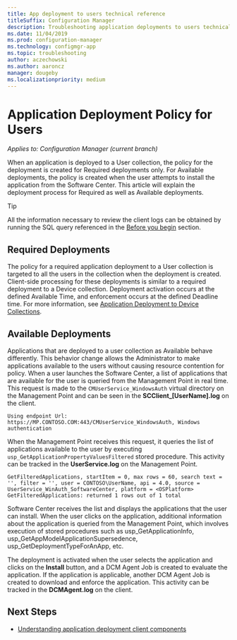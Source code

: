 ```yaml
---
title: App deployment to users technical reference
titleSuffix: Configuration Manager
description: Troubleshooting application deployments to users technical reference for Configuration Manager.
ms.date: 11/04/2019
ms.prod: configuration-manager
ms.technology: configmgr-app
ms.topic: troubleshooting
author: aczechowski
ms.author: aaroncz
manager: dougeby
ms.localizationpriority: medium
---
```


# Application Deployment Policy for Users

*Applies to: Configuration Manager (current branch)*

When an application is deployed to a User collection, the policy for the deployment is created for Required deployments only. For Available deployments, the policy is created when the user attempts to install the application from the Software Center. This article will explain the deployment process for Required as well as Available deployments.

> [!TIP]
> All the information necessary to review the client logs can be obtained by running the SQL query referenced in the [Before you begin](app-deployment-technical-reference.md#before-you-begin) section.

## Required Deployments

The policy for a required application deployment to a User collection is targeted to all the users in the collection when the deployment is created. Client-side processing for these deployments is similar to a required deployment to a Device collection. Deployment activation occurs at the defined Available Time, and enforcement occurs at the defined Deadline time. For more information, see [Application Deployment to Device Collections](device-deployment-technical-reference.md).

## Available Deployments

Applications that are deployed to a user collection as Available behave differently. This behavior change allows the Administrator to make applications available to the users without causing resource contention for policy. When a user launches the Software Center, a list of applications that are available for the user is queried from the Management Point in real time. This request is made to the `CMUserService_WindowsAuth` virtual directory on the Management Point and can be seen in the **SCClient_[UserName].log** on the client.

```text
Using endpoint Url: https://MP.CONTOSO.COM:443/CMUserService_WindowsAuth, Windows authentication
```

When the Management Point receives this request, it queries the list of applications available to the user by executing `usp_GetApplicationPropertyValuesFiltered` stored procedure. This activity can be tracked in the **UserService.log** on the Management Point.

```text
GetFilteredApplications, startItem = 0, max rows = 60, search text = '', filter = '', user = CONTOSO\UserName, api = 4.0, source = UserService_WinAuth_SoftwareCenter, platform = <OSPlatform>
GetFilteredApplications: returned 1 rows out of 1 total
```

Software Center receives the list and displays the applications that the user can install. When the user clicks on the application, additional information about the application is queried from the Management Point, which involves execution of stored procedures such as usp_GetApplicationInfo, usp_GetAppModelApplicationSupersedence, usp_GetDeploymentTypeForAnApp, etc.

The deployment is activated when the user selects the application and clicks on the **Install** button, and a DCM Agent Job is created to evaluate the application. If the application is applicable, another DCM Agent Job is created to download and enforce the application. This activity can be tracked in the **DCMAgent.log** on the client.

## Next Steps

- [Understanding application deployment client components](client-components-technical-reference.md)
